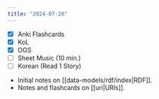 ```yaml
---
title: "2024-07-28"
---
```


- [x] Anki Flashcards
- [x] KoL
- [x] OGS
- [ ] Sheet Music (10 min.)
- [ ] Korean (Read 1 Story)

* Initial notes on [[data-models/rdf/index|RDF]].
* Notes and flashcards on [[uri|URIs]].